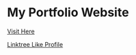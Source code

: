 # My Portfolio Website

[Visit Here](https://princepatelcodes.github.io/portfolio/)

[Linktree Like Profile](https://princepatelcodes.github.io/portfolio/profile)
